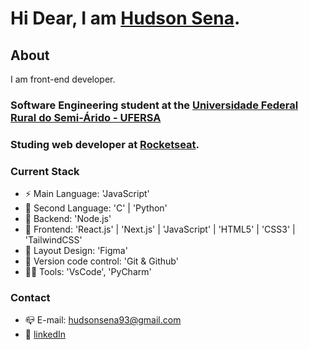 
# Hi Dear, I am [Hudson Sena](https://hudsonsena.github.io/landing-page-hs/).

## About

I am front-end developer.
### Software Engineering student at the [Universidade Federal Rural do Semi-Árido - UFERSA](https://ufersa.edu.br/)
### Studing web developer at [Rocketseat](https://www.rocketseat.com.br/).

### Current Stack

- ⚡️ Main Language: 'JavaScript'
- 🐍 Second Language: 'C' | 'Python'
- 📡 Backend: 'Node.js'
- 💎 Frontend: 'React.js' | 'Next.js' | 'JavaScript' | 'HTML5' | 'CSS3' | 'TailwindCSS'
- 🎨 Layout Design: 'Figma'
- 🔧 Version code control: 'Git & Github'
- 👨‍💻 Tools: 'VsCode', 'PyCharm'

### Contact

- 📪 E-mail: hudsonsena93@gmail.com
- 👤 [linkedIn](https://www.linkedin.com/in/hudson-sena-890a72173/)
